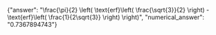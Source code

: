 {"answer": "\\frac{\\pi}{2} \\left( \\text{erf}\\left( \\frac{\\sqrt{3}}{2} \\right) - \\text{erf}\\left( \\frac{1}{2\\sqrt{3}} \\right) \\right)", "numerical_answer": "0.7367894743"}